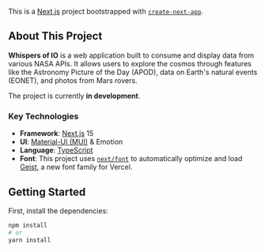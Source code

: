 This is a [Next.js](https://nextjs.org/ ) project bootstrapped with [`create-next-app`](https://nextjs.org/docs/app/api-reference/cli/create-next-app ).

## About This Project

**Whispers of IO** is a web application built to consume and display data from various NASA APIs. It allows users to explore the cosmos through features like the Astronomy Picture of the Day (APOD), data on Earth's natural events (EONET), and photos from Mars rovers.

The project is currently **in development**.

### Key Technologies
- **Framework**: [Next.js](https://nextjs.org/ ) 15
- **UI**: [Material-UI (MUI)](https://mui.com/ ) & Emotion
- **Language**: [TypeScript](https://www.typescriptlang.org/ )
- **Font**: This project uses [`next/font`](https://nextjs.org/docs/app/building-your-application/optimizing/fonts ) to automatically optimize and load [Geist](https://vercel.com/font ), a new font family for Vercel.

## Getting Started

First, install the dependencies:
```bash
npm install
# or
yarn install

